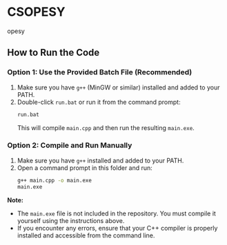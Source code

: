 # CSOPESY
opesy

## How to Run the Code

### Option 1: Use the Provided Batch File (Recommended)
1. Make sure you have `g++` (MinGW or similar) installed and added to your PATH.
2. Double-click `run.bat` or run it from the command prompt:
   ```cmd
   run.bat
   ```
   This will compile `main.cpp` and then run the resulting `main.exe`.

### Option 2: Compile and Run Manually
1. Make sure you have `g++` installed and added to your PATH.
2. Open a command prompt in this folder and run:
   ```cmd
   g++ main.cpp -o main.exe
   main.exe
   ```

**Note:**
- The `main.exe` file is not included in the repository. You must compile it yourself using the instructions above.
- If you encounter any errors, ensure that your C++ compiler is properly installed and accessible from the command line.
